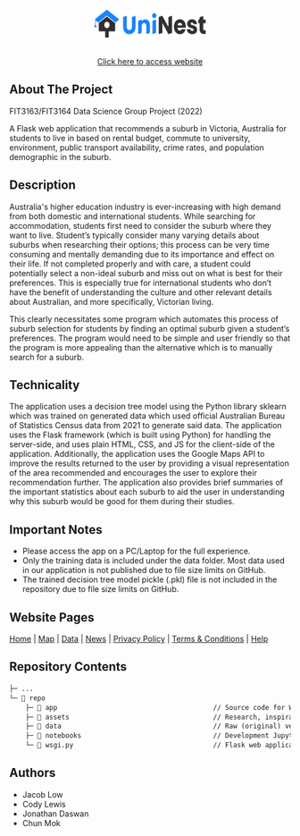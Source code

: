 <!-- PROJECT LOGO -->
<br />
<div align="center">
    <a href="https://uninest-app.herokuapp.com/home">
    <img src="app/static/imgs/Brand-Logo-Inline+FullColour.svg" alt="Logo" width="200" height="50">
    </a>
<p align="center">
    <br />
    <a href="https://uninest-app.herokuapp.com/home">Click here to access website</a>
    <br />
</p>
</div>
    
## About The Project

FIT3163/FIT3164 Data Science Group Project (2022)

A Flask web application that recommends a suburb in Victoria, Australia for students to live in based on rental budget, commute to university, environment, public transport availability, crime rates, and population demographic in the suburb.

## Description

Australia's higher education industry is ever-increasing with high demand from both domestic and international students. While searching for accommodation, students first need to consider the suburb where they want to live. Student’s typically consider many varying details about suburbs when researching their options; this process can be very time consuming and mentally demanding due to its importance and effect on their life. If not completed properly and with care, a student could potentially select a non-ideal suburb and miss out on what is best for their preferences. This is especially true for international students who don’t have the benefit of understanding the culture and other relevant details about Australian, and more specifically, Victorian living.

This clearly necessitates some program which automates this process of suburb selection for students by finding an optimal suburb given a student’s preferences. The program would need to be simple and user friendly so that the program is more appealing than the alternative which is to manually search for a suburb.

## Technicality

The application uses a decision tree model using the Python library sklearn which was trained on generated data which used official Australian Bureau of Statistics Census data from 2021 to generate said data. The application uses the Flask framework (which is built using Python) for handling the server-side, and uses plain HTML, CSS, and JS for the client-side of the application. Additionally, the application uses the Google Maps API to improve the results returned to the user by providing a visual representation of the area recommended and encourages the user to explore their recommendation further. The application also provides brief summaries of the important statistics about each suburb to aid the user in understanding why this suburb would be good for them during their studies. 

## Important Notes
- Please access the app on a PC/Laptop for the full experience.
- Only the training data is included under the data folder. Most data used in our application is not published due to file size limits on GitHub.
- The trained decision tree model pickle (.pkl) file is not included in the repository due to file size limits on GitHub.

## Website Pages

<a href="https://uninest-app.herokuapp.com/home">Home</a> | 
<a href="https://uninest-app.herokuapp.com/map">Map</a> | 
<a href="https://uninest-app.herokuapp.com/data">Data</a> | 
<a href="https://uninest-app.herokuapp.com/news">News</a> | 
<a href="https://uninest-app.herokuapp.com/privacy-policy">Privacy Policy</a> | 
<a href="https://uninest-app.herokuapp.com/terms-and-conditions">Terms & Conditions</a> | 
<a href="https://uninest-app.herokuapp.com/help">Help</a>  

## Repository Contents

``` txt
├─ ...
└─ 📁 repo         
    ├─ 📁 app                                       // Source code for WebApp front and back end.                      
    ├─ 📁 assets                                    // Research, inspiration, and developed designs and concepts used in the creation of the software.
    ├─ 📁 data                                      // Raw (original) versions of all datasets (used and considered) including the source of every dataset.
    ├─ 📁 notebooks                                 // Development Jupyter notebooks.
    └─ 📄 wsgi.py                                   // Flask web application run.
```

## Authors

- Jacob Low
- Cody Lewis 
- Jonathan Daswan 
- Chun Mok
